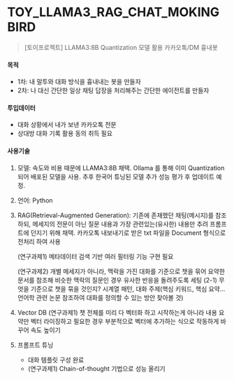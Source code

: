 # TOY_LLAMA3_RAG_CHAT_MOKINGBIRD
> [토이프로젝트] LLAMA3:8B Quantization 모델 활용 카카오톡/DM 흉내봇

#### 목적
- 1차: 내 말투와 대화 방식을 흉내내는 봇을 만들자
- 2차: 나 대신 간단한 일상 채팅 답장을 처리해주는 간단한 에이전트를 만들자

#### 투입데이터

- 대화 상황에서 내가 보낸 카카오톡 전문
- 상대방 대화 기록 활용 동의 취득 필요

#### 사용기술
1. 모델: 속도와 비용 때문에 LLAMA3:8B 채택. Ollama 를 통해 이미 Quantization 되어 배포된 모델을 사용. 추후 한국어 튜닝된 모델 추가 성능 평가 후 업데이트 예정.
3. 언어: Python
4. RAG(Retrieval-Augmented Generation): 
   기존에 존재했던 채팅(메시지)를 참조하되, 메세지의 전문이 아닌 질문 내용과 가장 관련있는(유사한) 내용만 추려 프롬프트에 던지기 위해 채택.
   카카오톡 내보내기로 받은 txt 파일을 Document 형식으로 전처리 하여 사용
   
   (연구과제1) 메타데이터 검색 기반 여러 필터링 기능 구현 필요
   
   (연구과제2) 개별 메세지가 아니라, 맥락을 가진 대화를 기준으로 챗을 묶어 요약한 문서를 참조해 비슷한 맥락의 질문인 경우 유사한 반응을 돌려주도록 세팅
   (2-1) 무엇을 기준으로 챗을 묶을 것인지? 시계열 패턴, 대화 주제(핵심 키워드, 핵심 요약... 언어학 관련 논문 참조하여 대화를 정의할 수 있는 방안 찾아볼 것)
   
6. Vector DB
   (연구과제1) 챗 전체를 미리 다 벡터화 하고 시작하는게 아니라 내용 요약만 벡터 라이징하고 필요한 경우 부분적으로 벡터에 추가하는 식으로 작동하게 바꾸어 속도 높이기
   
8. 프롬프트 튜닝
   - 대화 템플릿 구성 완료
   - (연구과제1) Chain-of-thought 기법으로 성능 올리기
   

   

   
   

